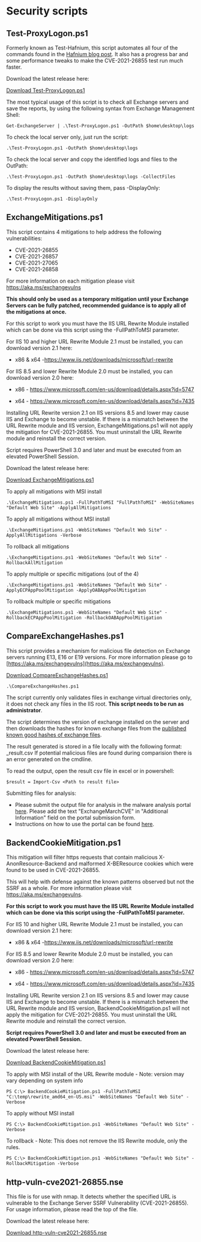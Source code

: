 # Security scripts

## Test-ProxyLogon.ps1

Formerly known as Test-Hafnium, this script automates all four of the commands found in the [Hafnium blog post](https://www.microsoft.com/security/blog/2021/03/02/hafnium-targeting-exchange-servers/). It also has a progress bar and some performance tweaks to make the CVE-2021-26855 test run much faster.

Download the latest release here:

[Download Test-ProxyLogon.ps1](https://github.com/microsoft/CSS-Exchange/releases/latest/download/Test-ProxyLogon.ps1)

The most typical usage of this script is to check all Exchange servers and save the reports,
by using the following syntax from Exchange Management Shell:

`Get-ExchangeServer | .\Test-ProxyLogon.ps1 -OutPath $home\desktop\logs`

To check the local server only, just run the script:

`.\Test-ProxyLogon.ps1 -OutPath $home\desktop\logs`

To check the local server and copy the identified logs and files to the OutPath:

`.\Test-ProxyLogon.ps1 -OutPath $home\desktop\logs -CollectFiles`

To display the results without saving them, pass -DisplayOnly:

`.\Test-ProxyLogon.ps1 -DisplayOnly`

## ExchangeMitigations.ps1
This script contains 4 mitigations to help address the following vulnerabilities:

* CVE-2021-26855
* CVE-2021-26857
* CVE-2021-27065
* CVE-2021-26858

For more information on each mitigation please visit https://aka.ms/exchangevulns

**This should only be used as a temporary mitigation until your Exchange Servers can be fully patched, recommended guidance is to apply all of the mitigations at once.**

For this script to work you must have the IIS URL Rewrite Module installed which can be done via this script using the -FullPathToMSI parameter.

For IIS 10 and higher URL Rewrite Module 2.1 must be installed, you can download version 2.1 here:

* x86 & x64 -https://www.iis.net/downloads/microsoft/url-rewrite

For IIS 8.5 and lower Rewrite Module 2.0 must be installed, you can download version 2.0 here:

* x86 - https://www.microsoft.com/en-us/download/details.aspx?id=5747

* x64 - https://www.microsoft.com/en-us/download/details.aspx?id=7435

Installing URL Rewrite version 2.1 on IIS versions 8.5 and lower may cause IIS and Exchange to become unstable. If there is a mismatch between the URL Rewrite module and IIS version, ExchangeMitigations.ps1 will not apply the mitigation for CVE-2021-26855. You must uninstall the URL Rewrite module and reinstall the correct version.

Script requires PowerShell 3.0 and later and must be executed from an elevated PowerShell Session.

Download the latest release here:

[Download ExchangeMitigations.ps1](https://github.com/microsoft/CSS-Exchange/releases/latest/download/ExchangeMitigations.ps1)

To apply all mitigations with MSI install

`.\ExchangeMitigations.ps1 -FullPathToMSI "FullPathToMSI" -WebSiteNames "Default Web Site" -ApplyAllMitigations`

To apply all mitigations without MSI install

`.\ExchangeMitigations.ps1 -WebSiteNames "Default Web Site" -ApplyAllMitigations -Verbose`

To rollback all mitigations

`.\ExchangeMitigations.ps1 -WebSiteNames "Default Web Site" -RollbackAllMitigation`

To apply multiple or specific mitigations (out of the 4)

`.\ExchangeMitigations.ps1 -WebSiteNames "Default Web Site" -ApplyECPAppPoolMitigation -ApplyOABAppPoolMitigation`

To rollback multiple or specific mitigations

`.\ExchangeMitigations.ps1 -WebSiteNames "Default Web Site" -RollbackECPAppPoolMitigation -RollbackOABAppPoolMitigation`

## CompareExchangeHashes.ps1

This script provides a mechanism for malicious file detection on Exchange servers running E13, E16 or E19 versions.
For more information please go to [https://aka.ms/exchangevulns](https://aka.ms/exchangevulns).

[Download CompareExchangeHashes.ps1](https://github.com/microsoft/CSS-Exchange/releases/latest/download/CompareExchangeHashes.ps1)

`.\CompareExchangeHashes.ps1`

The script currently only validates files in exchange virtual directories only, it does not check any files in the IIS root.
**This script needs to be run as administrator**.

The script determines the version of exchange installed on the server and then downloads the hashes for known exchange files from the [published known good hashes of exchange files](https://github.com/microsoft/CSS-Exchange/releases/latest).

The result generated is stored in a file locally with the following format: <ExchangeVersion>_result.csv
If potential malicious files are found during comparision there is an error generated on the cmdline.

To read the output, open the result csv file in excel or in powershell:

`$result = Import-Csv <Path to result file>`

Submitting files for analysis:
* Please submit the output file for analysis in the malware analysis portal [here](https://www.microsoft.com/en-us/wdsi/filesubmission). Please add the text "ExchangeMarchCVE" in "Additional Information" field on the portal submission form.
* Instructions on how to use the portal can be found [here](https://docs.microsoft.com/en-us/windows/security/threat-protection/intelligence/submission-guide).

## BackendCookieMitigation.ps1

This mitigation will filter https requests that contain malicious X-AnonResource-Backend and malformed X-BEResource cookies which were found to be used in CVE-2021-26855.

This will help with defense against the known patterns observed but not the SSRF as a whole. For more information please visit https://aka.ms/exchangevulns.

**For this script to work you must have the IIS URL Rewrite Module installed which can be done via this script using the -FullPathToMSI parameter.**

For IIS 10 and higher URL Rewrite Module 2.1 must be installed, you can download version 2.1 here:

* x86 & x64 -https://www.iis.net/downloads/microsoft/url-rewrite

For IIS 8.5 and lower Rewrite Module 2.0 must be installed, you can download version 2.0 here:

* x86 - https://www.microsoft.com/en-us/download/details.aspx?id=5747

* x64 - https://www.microsoft.com/en-us/download/details.aspx?id=7435

Installing URL Rewrite version 2.1 on IIS versions 8.5 and lower may cause IIS and Exchange to become unstable. If there is a mismatch between the URL Rewrite module and IIS version, BackendCookieMitigation.ps1 will not apply the mitigation for CVE-2021-26855. You must uninstall the URL Rewrite module and reinstall the correct version.

**Script requires PowerShell 3.0 and later and must be executed from an elevated PowerShell Session.**

Download the latest release here:

[Download BackendCookieMitigation.ps1](https://github.com/microsoft/CSS-Exchange/releases/latest/download/BackendCookieMitigation.ps1)

To apply with MSI install of the URL Rewrite module - Note: version may vary depending on system info

`PS C:\> BackendCookieMitigation.ps1 -FullPathToMSI "C:\temp\rewrite_amd64_en-US.msi" -WebSiteNames "Default Web Site" -Verbose `

To apply without MSI install

`PS C:\> BackendCookieMitigation.ps1 -WebSiteNames "Default Web Site" -Verbose`

To rollback - Note: This does not remove the IIS Rewrite module, only the rules.

`PS C:\> BackendCookieMitigation.ps1 -WebSiteNames "Default Web Site" -RollbackMitigation -Verbose`

## http-vuln-cve2021-26855.nse

This file is for use with nmap. It detects whether the specified URL is vulnerable to the Exchange Server SSRF Vulnerability (CVE-2021-26855).
For usage information, please read the top of the file.

Download the latest release here:

[Download http-vuln-cve2021-26855.nse](https://github.com/microsoft/CSS-Exchange/releases/latest/download/http-vuln-cve2021-26855.nse)
